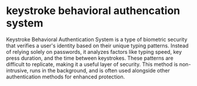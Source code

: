 # keystroke behavioral authencation system 
 Keystroke Behavioral Authentication System is a type of biometric security that verifies a user's identity based on their unique typing patterns. Instead of relying solely on passwords, it analyzes factors like typing speed, key press duration, and the time between keystrokes. These patterns are difficult to replicate, making it a useful layer of security. This method is non-intrusive, runs in the background, and is often used alongside other authentication methods for enhanced protection.
